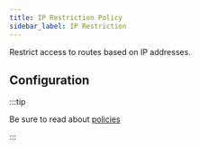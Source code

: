 ```yaml
---
title: IP Restriction Policy
sidebar_label: IP Restriction
---
```


Restrict access to routes based on IP addresses.

<PolicyStatus policy="ip-restriction-inbound" />

## Configuration

:::tip

Be sure to read about [policies](/docs/policies)

:::

<PolicyConfig id="ip-restriction-inbound" />
